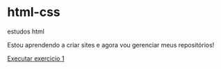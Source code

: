 # html-css
 estudos html

Estou aprendendo a criar sites e agora vou gerenciar meus repositórios!

<a href="https://igorcesargo.github.io/html-css/exercicios/ex002/index.html">Executar exercicio 1</a>
